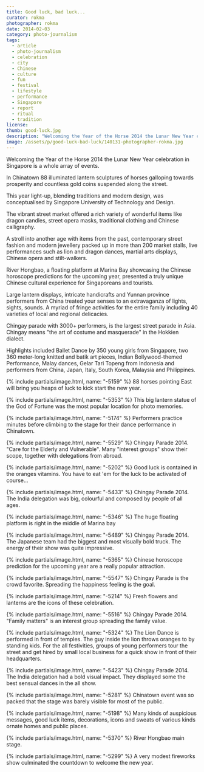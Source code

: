 ```yaml
---
title: Good luck, bad luck...
curator: rokma
photographer: rokma
date: 2014-02-03
category: photo-journalism
tags:
  - article
  - photo-journalism
  - celebration
  - city
  - Chinese
  - culture
  - fun
  - festival
  - lifestyle
  - performance
  - Singapore
  - report
  - ritual
  - tradition
license:
thumb: good-luck.jpg
description: "Welcoming the Year of the Horse 2014 the Lunar New Year celebration in Singapore is a whole array of events. In Chinatown 88 illuminated lantern sculptures of horses galloping towards prosperity and countless gold coins suspended along the street. This year light-up, blending traditions and modern design, was conceptualised by Singapore University of Technology and Design."
image: /assets/p/good-luck-bad-luck/140131-photographer-rokma.jpg
---
```



Welcoming the Year of the Horse 2014 the Lunar New Year celebration in Singapore is a whole array of events.

In Chinatown 88 illuminated lantern sculptures of horses galloping towards prosperity and countless gold coins suspended along the street.

This year light-up, blending traditions and modern design, was conceptualised by Singapore University of Technology and Design.

The vibrant street market offered a rich variety of wonderful items like dragon candles, street opera masks, traditional clothing and Chinese calligraphy.

A stroll into another age with items from the past, contemporary street fashion and modern jewellery packed up in more than 200 market stalls, live performances such as lion and dragon dances, martial arts displays, Chinese opera and stilt-walkers.

River Hongbao, a floating platform at Marina Bay showcasing the Chinese horoscope predictions for the upcoming year, presented a truly unique Chinese cultural experience for Singaporeans and tourists.

Large lantern displays, intricate handicrafts and Yunnan province performers from China treated your senses to an extravaganza of lights, sights, sounds. A myriad of fringe activities for the entire family including 40 varieties of local and regional delicacies.

Chingay parade with 3000+ performers, is the largest street parade in Asia. Chingay means "the art of costume and masquerade" in the Hokkien dialect.

Highlights included Ballet Dance by 350 young girls from Singapore, two 360 meter-long knitted and batik art pieces, Indian Bollywood-themed Performance, Malay dances, Gelar Tari Topeng from Indonesia and performers from China, Japan, Italy, South Korea, Malaysia and Philippines.

{% include partials/image.html, name: "-5159" %}
88 horses pointing East will bring you heaps of luck to kick start the new year.

{% include partials/image.html, name: "-5353" %}
This big lantern statue of the God of Fortune was the most popular location for photo memories.

{% include partials/image.html, name: "-5174" %}
Performers practice minutes before climbing to the stage for their dance performance in Chinatown.

{% include partials/image.html, name: "-5529" %}
Chingay Parade 2014. "Care for the Elderly and Vulnerable". Many "interest groups" show their scope, together with delegations from abroad.

{% include partials/image.html, name: "-5202" %}
Good luck is contained in the oranges vitamins. You have to eat 'em for the luck to be activated of course...

{% include partials/image.html, name: "-5433" %}
Chingay Parade 2014. The India delegation was big, colourful and composed by people of all ages.

{% include partials/image.html, name: "-5346" %}
The huge floating platform is right in the middle of Marina bay

{% include partials/image.html, name: "-5489" %}
Chingay Parade 2014. The Japanese team had the biggest and most visually bold truck. The energy of their show was quite impressive.

{% include partials/image.html, name: "-5365" %}
Chinese horoscope prediction for the upcoming year are a really popular attraction.


{% include partials/image.html, name: "-5547" %}
Chingay Parade is the crowd favorite. Spreading the happiness feeling is the goal.

{% include partials/image.html, name: "-5214" %}
Fresh flowers and lanterns are the icons of these celebration.

{% include partials/image.html, name: "-5516" %}
Chingay Parade 2014. "Family matters" is an interest group spreading the family value.

{% include partials/image.html, name: "-5324" %}
The Lion Dance is performed in front of temples. The guy inside the lion throws oranges to by standing kids. For the all festivities, groups of young performers tour the street and get hired by small local business for a quick show in front of their headquarters.

{% include partials/image.html, name: "-5423" %}
Chingay Parade 2014. The India delegation had a bold visual impact. They displayed some the best sensual dances in the all show.

{% include partials/image.html, name: "-5281" %}
Chinatown event was so packed that the stage was barely visible for most of the public.

{% include partials/image.html, name: "-5198" %}
Many kinds of auspicious messages, good luck items, decorations, icons and sweats of various kinds ornate homes and public places.

{% include partials/image.html, name: "-5370" %}
River Hongbao main stage.

{% include partials/image.html, name: "-5299" %}
A very modest fireworks show culminated the countdown to welcome the new year.
